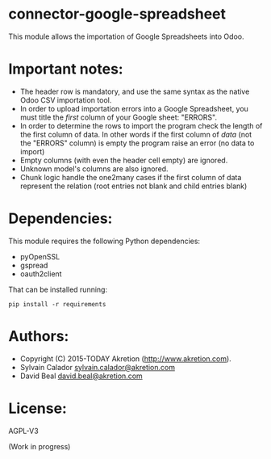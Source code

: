 # connector-google-spreadsheet

This module allows the importation of Google Spreadsheets into Odoo.

Important notes:
================
- The header row is mandatory, and use the same syntax as
  the native Odoo CSV importation tool.
- In order to upload importation errors into a Google Spreadsheet,
  you must title the *first* column of your Google sheet: "ERRORS".
- In order to determine the rows to import the program check the length
  of the first column of data. In other words if the first column of
  *data* (not the "ERRORS" column) is empty the program raise an error
  (no data to import)
- Empty columns (with even the header cell empty) are ignored.
- Unknown model's columns are also ignored.
- Chunk logic handle the one2many cases if the first column of data
  represent the relation (root entries not blank and child entries blank)

Dependencies:
=============

This module requires the following Python dependencies:

- pyOpenSSL
- gspread
- oauth2client

That can be installed running:

    pip install -r requirements

Authors:
========
- Copyright (C) 2015-TODAY Akretion (http://www.akretion.com).
- Sylvain Calador <sylvain.calador@akretion.com>
- David Beal <david.beal@akretion.com>

License:
========
AGPL-V3

(Work in progress)
